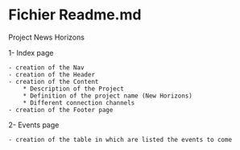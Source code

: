 # Fichier Readme.md

Project News Horizons  

1- Index page

    - creation of the Nav
    - creation of the Header
    - creation of the Content
        * Description of the Project
        * Definition of the project name (New Horizons)
        * Different connection channels
    - creation of the Footer page

2- Events page

    - creation of the table in which are listed the events to come
